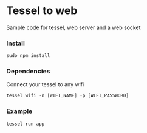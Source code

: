 # Tessel to web
Sample code for tessel, web server and a web socket

### Install
```javascript
sudo npm install
```

### Dependencies
Connect your tessel to any wifi
```javascript
tessel wifi -n [WIFI_NAME] -p [WIFI_PASSWORD]
```

### Example
```javascript 
tessel run app
```
